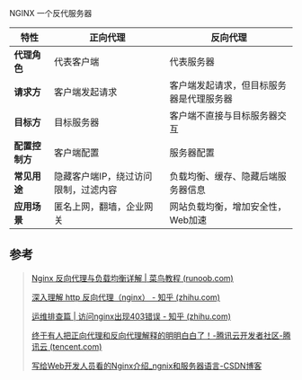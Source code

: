 NGINX 一个反代服务器

| 特性 | 正向代理 | 反向代理 |
|--|---|---|
| **代理角色** | 代表客户端 | 代表服务器 |
| **请求方** | 客户端发起请求 | 客户端发起请求，但目标服务器是代理服务器 |
| **目标方** | 目标服务器 | 客户端不直接与目标服务器交互 |
| **配置控制方** | 客户端配置 | 服务器配置 |
| **常见用途** | 隐藏客户端IP，绕过访问限制，过滤内容 | 负载均衡、缓存、隐藏后端服务器信息 |
| **应用场景** | 匿名上网，翻墙，企业网关 | 网站负载均衡，增加安全性，Web加速 |

## 参考

> [Nginx 反向代理与负载均衡详解 | 菜鸟教程 (runoob.com)](https://www.runoob.com/w3cnote/nginx-proxy-balancing.html)
>
> [深入理解 http 反向代理（nginx） - 知乎 (zhihu.com)](https://zhuanlan.zhihu.com/p/464965616)
>
> [运维排查篇 | 访问nginx出现403错误 - 知乎 (zhihu.com)](https://zhuanlan.zhihu.com/p/381967653)
>
> [终于有人把正向代理和反向代理解释的明明白白了！-腾讯云开发者社区-腾讯云 (tencent.com)](https://cloud.tencent.com/developer/article/1418457)
>
> [写给Web开发人员看的Nginx介绍_ngnix和服务器语言-CSDN博客](https://blog.csdn.net/david_xtd/article/details/16967837)	
